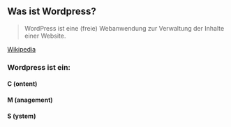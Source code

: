 ## Was ist Wordpress?

> WordPress ist eine (freie) Webanwendung zur Verwaltung der Inhalte einer Website.

  [Wikipedia](https://de.wikipedia.org/wiki/WordPress)

### Wordpress ist ein:
#### **C** (ontent)
#### **M** (anagement)
#### **S** (ystem)
